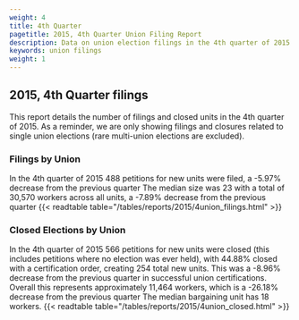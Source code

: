 ```yaml
---
weight: 4
title: 4th Quarter
pagetitle: 2015, 4th Quarter Union Filing Report
description: Data on union election filings in the 4th quarter of 2015
keywords: union filings
weight: 1
---
```


## 2015, 4th Quarter filings

This report details the number of filings and closed units in the 4th quarter of 2015. As a reminder, we are only showing filings and closures related to single union elections (rare multi-union elections are excluded).

### Filings by Union
In the 4th quarter of 2015 488 petitions for new units were filed, a -5.97% decrease from the previous quarter The median size was 23 with a total of 30,570 workers across all units, a -7.89% decrease from the previous quarter
{{< readtable table="/tables/reports/2015/4union_filings.html" >}}

### Closed Elections by Union
In the 4th quarter of 2015 566 petitions for new units were closed (this includes petitions where no election was ever held), with 44.88% closed with a certification order, creating 254 total new units. This was a -8.96% decrease from the previous quarter in successful union certifications. Overall this represents approximately 11,464 workers, which is a -26.18% decrease from the previous quarter The median bargaining unit has 18 workers.
{{< readtable table="/tables/reports/2015/4union_closed.html" >}}
